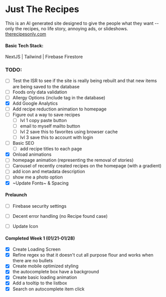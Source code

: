 # Just The Recipes

This is an AI generated site designed to give the people what they want -- only the recipes, no life story, annoying ads, or slideshows.
<a href='therecipesonly.com'>therecipesonly.com</a>

#### Basic Tech Stack:
NextJS | Tailwind | Firebase Firestore

### TODO:
- [ ] Test the ISR to see if the site is really being rebuilt and that new items are being saved to the database
- [ ] Foods only data validation
- [ ] Allergy Options (include tag in the database)
- [x] Add Google Analytics
- [ ] Add recipe reduction animation to homepage
- [ ] Figure out a way to save recipes
    - [ ] lvl 1 copy paste button
    - [ ] email to myself mailto button
    - [ ] lvl 2 save this to favorites using browser cache
    - [ ] lvl 3 save this to account with login 
- [ ] Basic SEO
    - [ ] add recipe titles to each page
- [x] Onload animations
- [ ] homepage animation (representing the removal of stories)
- [ ] Carousel of recently created recipes on the homepage (with a gradient)
- [ ] add icon and metadata description
- [ ] show me a photo option
- [x] ~Update Fonts~ & Spacing

#### Prelaunch
- [ ] Firebase security settings
- [ ] Decent error handling (no Recipe found case)
- [ ] Update Icon


#### Completed Week 1 (01/21-01/28)
- [x] Create Loading Screen
- [x] Refine regex so that it doesn't cut all purpose flour and works when there are no bullets
- [x] Create mobile optimized styling
- [x] the autocomplete box have a background
- [x] Create basic loading animation
- [x] Add a tooltip to the listbox
- [x] Search on autocomplete item click